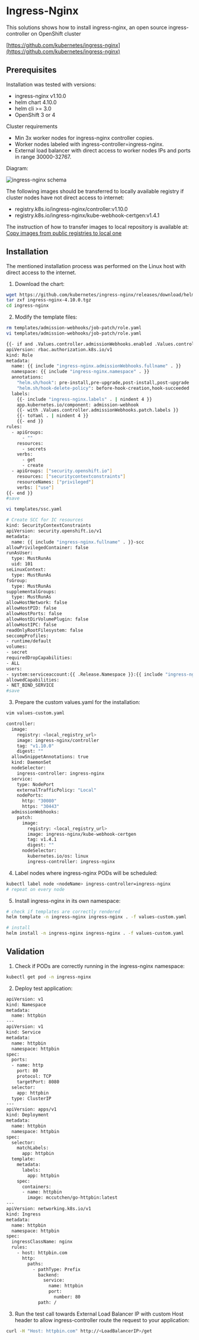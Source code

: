 # Ingress-Nginx

This solutions shows how to install ingress-nginx, an open source ingress-controller on OpenShift cluster

[https://github.com/kubernetes/ingress-nginx](https://github.com/kubernetes/ingress-nginx)

## Prerequisites

Installation was tested with versions:
- ingress-nginx v1.10.0
- helm chart 4.10.0
- helm cli >= 3.0
- OpenShift 3 or 4

Cluster requirements
- Min 3x worker nodes for ingress-nginx controller copies.
- Worker nodes labeled with ingress-controller=ingress-nginx.
- External load balancer with direct access to worker nodes IPs and ports in range 30000-32767.

Diagram:

![ingress-nginx schema](ingress-nginx-openshift.drawio.png "ingress-nginx")

The following images should be transferred to locally available registry if cluster nodes have not direct access to internet:
- registry.k8s.io/ingress-nginx/controller:v1.10.0
- registry.k8s.io/ingress-nginx/kube-webhook-certgen:v1.4.1

The instruction of how to transfer images to local repository is available at: [Copy images from public registries to local one](../podman/podman-copy-images.md)

## Installation

The mentioned installation process was performed on the Linux host with direct access to the internet.

1. Download the chart:

```bash
wget https://github.com/kubernetes/ingress-nginx/releases/download/helm-chart-4.10.0/ingress-nginx-4.10.0.tgz
tar zxf ingress-nginx-4.10.0.tgz
cd ingress-nginx
```

2. Modify the template files:

```bash
rm templates/admission-webhooks/job-patch/role.yaml
vi templates/admission-webhooks/job-patch/role.yaml

{{- if and .Values.controller.admissionWebhooks.enabled .Values.controller.admissionWebhooks.patch.enabled (not .Values.controller.admissionWebhooks.certManager.enabled) -}}
apiVersion: rbac.authorization.k8s.io/v1
kind: Role
metadata:
  name: {{ include "ingress-nginx.admissionWebhooks.fullname" . }}
  namespace: {{ include "ingress-nginx.namespace" . }}
  annotations:
    "helm.sh/hook": pre-install,pre-upgrade,post-install,post-upgrade
    "helm.sh/hook-delete-policy": before-hook-creation,hook-succeeded
  labels:
    {{- include "ingress-nginx.labels" . | nindent 4 }}
    app.kubernetes.io/component: admission-webhook
    {{- with .Values.controller.admissionWebhooks.patch.labels }}
    {{- toYaml . | nindent 4 }}
    {{- end }}
rules:
  - apiGroups:
      - ""
    resources:
      - secrets
    verbs:
      - get
      - create
  - apiGroups: ["security.openshift.io"]
    resources: ["securitycontextconstraints"]
    resourceNames: ["privileged"]
    verbs: ["use"]
{{- end }}
#save

vi templates/ssc.yaml

# Create SCC for IC resources
kind: SecurityContextConstraints
apiVersion: security.openshift.io/v1
metadata:
  name: {{ include "ingress-nginx.fullname" . }}-scc
allowPrivilegedContainer: false
runAsUser:
  type: MustRunAs
  uid: 101
seLinuxContext:
  type: MustRunAs
fsGroup:
  type: MustRunAs
supplementalGroups:
  type: MustRunAs
allowHostNetwork: false
allowHostPID: false
allowHostPorts: false
allowHostDirVolumePlugin: false
allowHostIPC: false
readOnlyRootFilesystem: false
seccompProfiles:
- runtime/default
volumes:
- secret
requiredDropCapabilities:
- ALL
users:
- system:serviceaccount:{{ .Release.Namespace }}:{{ include "ingress-nginx.serviceAccountName" . }}
allowedCapabilities:
- NET_BIND_SERVICE
#save
```

3. Prepare the custom values.yaml for the installation:

```bash
vim values-custom.yaml

controller:
  image:
    registry: <local_registry_url>
    image: ingress-nginx/controller
    tag: "v1.10.0"
    digest: ""
  allowSnippetAnnotations: true
  kind: DaemonSet
  nodeSelector:
    ingress-controller: ingress-nginx
  service:
    type: NodePort
    externalTrafficPolicy: "Local"
    nodePorts:
      http: "30080"
      https: "30443"
  admissionWebhooks:
    patch:
      image:
        registry: <local_registry_url>
        image: ingress-nginx/kube-webhook-certgen
        tag: v1.4.1
        digest: ""
      nodeSelector:
        kubernetes.io/os: linux
        ingress-controller: ingress-nginx
```

4. Label nodes where ingress-nginx PODs will be scheduled:

```bash
kubectl label node <nodeName> ingress-controller=ingress-nginx
# repeat on every node
```

5. Install ingress-nginx in its own namespace:

```bash
# check if templates are correctly rendered
helm template -n ingress-nginx ingress-nginx . -f values-custom.yaml

# install
helm install -n ingress-nginx ingress-nginx . -f values-custom.yaml
```

## Validation

1. Check if PODs are correctly running in the ingress-nginx namespace:

```bash
kubectl get pod -n ingress-nginx
```

2. Deploy test application:

```bash
apiVersion: v1
kind: Namespace
metadata:
  name: httpbin
---
apiVersion: v1
kind: Service
metadata:
  name: httpbin
  namespace: httpbin
spec:
  ports:
  - name: http
    port: 80
    protocol: TCP
    targetPort: 8080
  selector:
    app: httpbin
  type: ClusterIP
---
apiVersion: apps/v1
kind: Deployment
metadata:
  name: httpbin
  namespace: httpbin
spec:
  selector:
    matchLabels:
      app: httpbin
  template:
    metadata:
      labels:
        app: httpbin
    spec:
      containers:
      - name: httpbin
        image: mccutchen/go-httpbin:latest
---
apiVersion: networking.k8s.io/v1
kind: Ingress
metadata:
  name: httpbin
  namespace: httpbin
spec:
  ingressClassName: nginx
  rules:
    - host: httpbin.com
      http:
        paths:
          - pathType: Prefix
            backend:
              service:
                name: httpbin
                port:
                  number: 80
            path: /
```

3. Run the test call towards External Load Balancer IP with custom Host header to allow ingress-controller route the request to your application:

```bash
curl -H "Host: httpbin.com" http://<LoadBalancerIP>/get
```